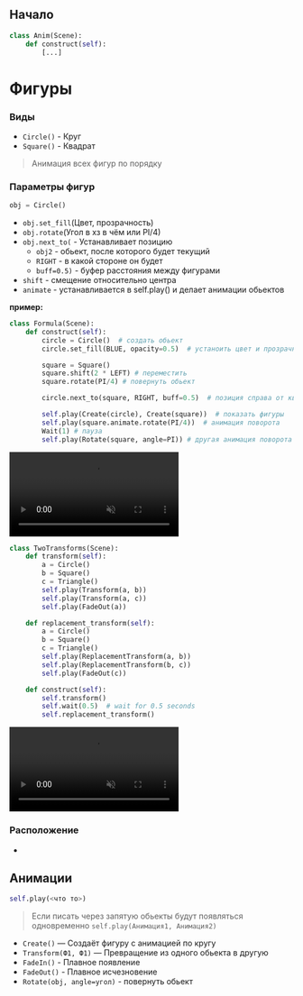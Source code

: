 <!--
<video autoplay loop muted src="" title="Title"></video>
-->

## Начало

```python
class Anim(Scene):
    def construct(self):
        [...]
```

# Фигуры

### Виды

- `Circle()` - Круг
- `Square()` - Квадрат

> Анимация всех фигур по порядку

### Параметры фигур

```python
obj = Circle()
```

- `obj.set_fill`(Цвет, прозрачность)
- `obj.rotate`(Угол в хз в чём или PI/4)
- `obj.next_to(`    - Устанавливает позицию
  - `obj2`          - обьект, после которого будет текущий
  - `RIGHT`         - в какой стороне он будет
  - `buff=0.5)`     - буфер расстояния между фигурами
- `shift`           - смещение относительно центра
- `animate`         - устанавливается в self.play() и делает анимации обьектов

**пример:**
```python
class Formula(Scene):
    def construct(self):
        circle = Circle()  # создать обьект
        circle.set_fill(BLUE, opacity=0.5)  # устаноить цвет и прозрачность

        square = Square()
        square.shift(2 * LEFT) # переместить
        square.rotate(PI/4) # повернуть обьект

        circle.next_to(square, RIGHT, buff=0.5)  # позиция справа от квадрата

        self.play(Create(circle), Create(square))  # показать фигуры
        self.play(square.animate.rotate(PI/4))  # анимация поворота
        Wait(1) # пауза
        self.play(Rotate(square, angle=PI)) # другая анимация поворота

```
<video autoplay loop muted src="media/manim/anim1.mp4" title="Title"></video>


```python
class TwoTransforms(Scene):
    def transform(self):
        a = Circle()
        b = Square()
        c = Triangle()
        self.play(Transform(a, b))
        self.play(Transform(a, c))
        self.play(FadeOut(a))

    def replacement_transform(self):
        a = Circle()
        b = Square()
        c = Triangle()
        self.play(ReplacementTransform(a, b))
        self.play(ReplacementTransform(b, c))
        self.play(FadeOut(c))

    def construct(self):
        self.transform()
        self.wait(0.5)  # wait for 0.5 seconds
        self.replacement_transform()
```
<video autoplay loop muted src="media/manim/anim2.mp4" title="Title"></video>


### Расположение

-

## Анимации

```python
self.play(<что то>)
```

> Если писать через запятую обьекты будут появляться одновременно `self.play(Анимация1, Анимация2)`

- `Create()` — Создаёт фигуру с анимацией по кругу
- `Transform(Ф1, Ф1)` — Превращение из одного обьекта в другую
- `FadeIn()` - Плавное появление
- `FadeOut()` - Плавное исчезновение
- `Rotate(obj, angle=угол)` - повернуть обьект



